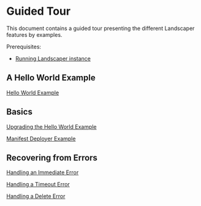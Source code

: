 # Guided Tour

This document contains a guided tour presenting the different Landscaper features by examples.

Prerequisites:
- [Running Landscaper instance](docs/gettingstarted/install-landscaper-controller.md)


## A Hello World Example

[Hello World Example](./hello-world)

## Basics

[Upgrading the Hello World Example](./basics/upgrade)

[Manifest Deployer Example](./basics/manifest-deployer)

## Recovering from Errors

[Handling an Immediate Error](./error-handling/immediate-error)

[Handling a Timeout Error](./error-handling/timeout-error)

[Handling a Delete Error](./error-handling/delete-error)

<!--
Delete without uninstall

Observed generation, jobID, jobIDFinished

Deploying a blueprint to multiple targets/target list
Pull secrets
-->
